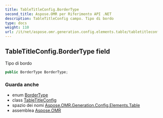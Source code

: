 ```yaml
---
title: TableTitleConfig.BorderType
second_title: Aspose.OMR per Riferimento API .NET
description: TableTitleConfig campo. Tipo di bordo
type: docs
weight: 110
url: /it/net/aspose.omr.generation.config.elements.table/tabletitleconfig/bordertype/
---
```

## TableTitleConfig.BorderType field

Tipo di bordo

```csharp
public BorderType BorderType;
```

### Guarda anche

* enum [BorderType](../../../aspose.omr.generation.config.enums/bordertype/)
* class [TableTitleConfig](../)
* spazio dei nomi [Aspose.OMR.Generation.Config.Elements.Table](../../tabletitleconfig/)
* assemblea [Aspose.OMR](../../../)


